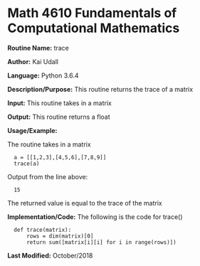# Math 4610 Fundamentals of Computational Mathematics

**Routine Name:**           trace

**Author:** Kai Udall

**Language:** Python 3.6.4

**Description/Purpose:** This routine returns the trace of a matrix

**Input:** This routine takes in a matrix

**Output:** This routine returns a float

**Usage/Example:**

The routine takes in a matrix

      a = [[1,2,3],[4,5,6],[7,8,9]]
      trace(a)

Output from the line above:

      15

The returned value is equal to the trace of the matrix

**Implementation/Code:** The following is the code for trace()

      def trace(matrix):
          rows = dim(matrix)[0]
          return sum([matrix[i][i] for i in range(rows)])


**Last Modified:** October/2018
